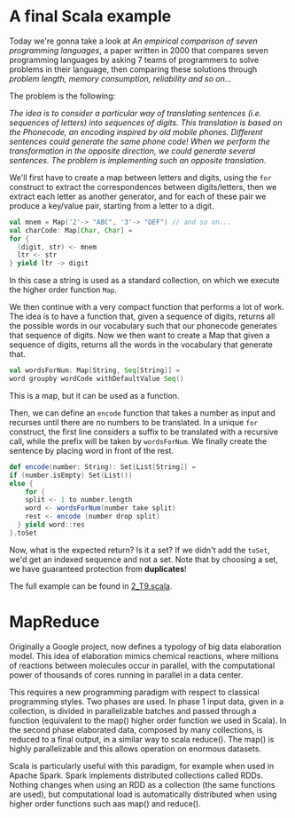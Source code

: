 # A final Scala example

Today we're gonna take a look at _An empirical comparison of seven programming languages_, a paper written in 2000 that compares seven programming languages by asking 7 teams of programmers to solve problems in their language, then comparing these solutions through _problem length, memory consumption, reliability and so on..._

The problem is the following:

_The idea is to consider a particular way of translating sentences (i.e. sequences of letters) into sequences of digits. This translation is based on the Phonecode, an encoding inspired by old mobile phones. Different sentences could generate the same phone code! When we perform the transformation in the opposite direction, we could generate several sentences. The problem is implementing such an opposite translation_.

We'll first have to create a map between letters and digits, using the `for` construct to extract the correspondences between digits/letters, then we extract each letter as another generator, and for each of these pair we produce a key/value pair, starting from a letter to a digit.

```scala
val mnem = Map('2'-> "ABC", '3'-> "DEF") // and so on...
val charCode: Map[Char, Char] =
for {
  (digit, str) <- mnem
  ltr <- str
} yield ltr -> digit
```

In this case a string is used as a standard collection, on which we execute the higher order function `Map`.

We then continue with a very compact function that performs a lot of work. The idea is to have a function that, given a sequence of digits, returns all the possible words in our vocabulary such that our phonecode generates that sequence of digits. Now we then want to create a Map that given a sequence of digits, returns all the words in the vocabulary that generate that.

```scala
val wordsForNum: Map[String, Seq[String]] =
word groupby wordCode withDefaultValue Seq()
```

This is a map, but it can be used as a function.

Then, we can define an `encode` function that takes a number as input and recurses until there are no numbers to be translated.
In a unique `for` construct, the first line considers a suffix to be translated with a recursive call, while the prefix will be taken by `wordsForNum`. We finally create the sentence by placing word in front of the rest.

```scala
def encode(number: String): Set[List[String]] =
if (number.isEmpty) Set(List())
else {
	for {
    split <- 1 to number.length
    word <- wordsForNum(number take split)
    rest <- encode (number drop split)
  } yield word::res
}.toSet
```

Now, what is the expected return? Is it a set? If we didn't add the `toSet`, we'd get an indexed sequence and not a set. Note that by choosing a set, we have guaranteed protection from **duplicates**!

The full example can be found in [2_T9.scala](examples/2_T9.scala).

# MapReduce

Originally a Google project, now defines a typology of big data elaboration model.
This idea of elaboration mimics chemical reactions, where millions of reactions between molecules occur in parallel, with the computational power of thousands of cores running in parallel in a data center.

This requires a new programming paradigm with respect to classical programming styles.
Two phases are used. In phase 1 input data, given in a collection, is divided in parallelizable batches and passed through a function (equivalent to the map() higher order function we used in Scala). In the second phase elaborated data, composed by many collections, is reduced to a final output, in a similar way to scala reduce().
The map() is highly parallelizable and this allows operation on enormous datasets.

Scala is particularly useful with this paradigm, for example when used in Apache Spark. Spark implements distributed collections called RDDs.
Nothing changes when using an RDD as a collection (the same functions are used), but computational load is automatically distributed when using higher order functions such aas map() and reduce().
